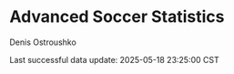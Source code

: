 # Advanced Soccer Statistics
Denis Ostroushko

<!-- gfm -->

Last successful data update: 2025-05-18 23:25:00 CST
